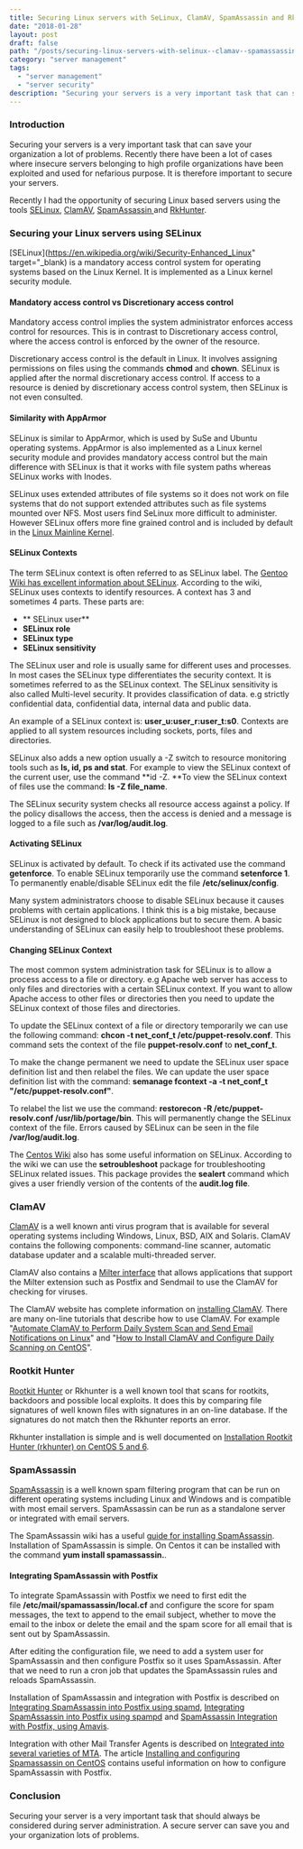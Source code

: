 ```yaml
---
title: Securing Linux servers with SeLinux, ClamAV, SpamAssassin and RkHunter
date: "2018-01-28"
layout: post
draft: false
path: "/posts/securing-linux-servers-with-selinux--clamav--spamassassin-and-rkhunter"
category: "server management"
tags:
  - "server management"
  - "server security"
description: "Securing your servers is a very important task that can save your organization a lot of problems. Recently there have been a lot of cases where insecure servers belonging to high profile organizations have been exploited and used for nefarious purpose. It is therefore important to secure your servers."
---
```


### Introduction
Securing your servers is a very important task that can save your organization a lot of problems. Recently there have been a lot of cases where insecure servers belonging to high profile organizations have been exploited and used for nefarious purpose. It is therefore important to secure your servers.

Recently I had the opportunity of securing Linux based servers using the tools [SELinux](https://en.wikipedia.org/wiki/Security-Enhanced_Linux), [ClamAV](https://en.wikipedia.org/wiki/Clam_AntiVirus), [SpamAssassin ](https://en.wikipedia.org/wiki/SpamAssassin)and [RkHunter](https://en.wikipedia.org/wiki/Rkhunter).

### Securing your Linux servers using SELinux
[SELinux](https://en.wikipedia.org/wiki/Security-Enhanced_Linux" target="_blank) is a mandatory access control system for operating systems based on the Linux Kernel. It is implemented as a Linux kernel security module.

#### Mandatory access control vs Discretionary access control
Mandatory access control implies the system administrator enforces access control for resources. This is in contrast to Discretionary access control, where the access control is enforced by the owner of the resource.

Discretionary access control is the default in Linux. It involves assigning permissions on files using the commands **chmod** and **chown**. SELinux is applied after the normal discretionary access control. If access to a resource is denied by discretionary access control system, then SELinux is not even consulted.

#### Similarity with AppArmor
SELinux is similar to AppArmor, which is used by SuSe and Ubuntu operating systems. AppArmor is also implemented as a Linux kernel security module and provides mandatory access control but the main difference with SELinux is that it works with file system paths whereas SELinux works with Inodes.

SELinux uses extended attributes of file systems so it does not work on file systems that do not support extended attributes such as file systems mounted over NFS. Most users find SeLinux more difficult to administer. However SELinux offers more fine grained control and is included by default in the [Linux Mainline Kernel](https://en.wikipedia.org/wiki/Linux_kernel#MAINLINE).

#### SELinux Contexts
The term SELinux context is often referred to as SELinux label. The [Gentoo Wiki has excellent information about SELinux](https://wiki.gentoo.org/wiki/SELinux). According to the wiki, SELinux uses contexts to identify resources. A context has 3 and sometimes 4 parts. These parts are:

* ** SELinux user**
* **SELinux role**
* **SELinux type**
* **SELinux sensitivity**

The SELinux user and role is usually same for different uses and processes. In most cases the SELinux type differentiates the security context. It is sometimes referred to as the SELinux context. The SELinux sensitivity is also called Multi-level security. It provides classification of data. e.g strictly confidential data, confidential data, internal data and public data.

An example of a SELinux context is: **user_u:user_r:user_t:s0**. Contexts are applied to all system resources including sockets, ports, files and directories.

SELinux also adds a new option usually a -Z switch to resource monitoring tools such as **ls, id, ps and stat**. For example to view the SELinux context of the current user, use the command **id -Z. **To view the SELinux context of files use the command: **ls -Z file_name**.

The SELinux security system checks all resource access against a policy. If the policy disallows the access, then the access is denied and a message is logged to a file such as **/var/log/audit.log**.

#### Activating SELinux
SELinux is activated by default. To check if its activated use the command **getenforce**. To enable SELinux temporarily use the command **setenforce 1**. To permanently enable/disable SELinux edit the file **/etc/selinux/config**.

Many system administrators choose to disable SELinux because it causes problems with certain applications. I think this is a big mistake, because SELinux is not designed to block applications but to secure them. A basic understanding of SELinux can easily help to troubleshoot these problems.

#### Changing SELinux Context
The most common system administration task for SELinux is to allow a process access to a file or directory. e.g Apache web server has access to only files and directories with a certain SELinux context. If you want to allow Apache access to other files or directories then you need to update the SELinux context of those files and directories.

To update the SELinux context of a file or directory temporarily we can use the following command: **chcon -t net_conf_t /etc/puppet-resolv.conf**. This command sets the context of the file **puppet-resolv.conf** to **net_conf_t**.

To make the change permanent we need to update the SELinux user space definition list and then relabel the files. We can update the user space definition list with the command: **semanage fcontext -a -t net_conf_t "/etc/puppet-resolv\.conf"**.

To relabel the list we use the command: **restorecon -R /etc/puppet-resolv.conf /usr/lib/portage/bin**. This will permanently change the SELinux context of the file. Errors caused by SELinux can be seen in the file **/var/log/audit.log**.

The [Centos Wiki](http://wiki.centos.org/HowTos/SELinux) also has some useful information on SELinux. According to the wiki we can use the **setroubleshoot** package for troubleshooting SELinux related issues. This package provides the **sealert** command which gives a user friendly version of the contents of the **audit.log file**.

### ClamAV
[ClamAV](https://en.wikipedia.org/wiki/Clam_AntiVirus) is a well known anti virus program that is available for several operating systems including Windows, Linux, BSD, AIX and Solaris. ClamAV contains the following components: command-line scanner, automatic database updater and a scalable multi-threaded server.

ClamAV also contains a [Milter interface](https://en.wikipedia.org/wiki/Milter) that allows applications that support the Milter extension such as Postfix and Sendmail to use the ClamAV for checking for viruses.

The ClamAV website has complete information on [installing ClamAV](http://www.clamav.net/doc/install.html). There are many on-line tutorials that describe how to use ClamAV. For example "[Automate ClamAV to Perform Daily System Scan and Send Email Notifications on Linux](https://www.lisenet.com/2014/automate-clamav-to-perform-daily-system-scan-and-send-email-notifications-on-linux/)" and "[How to Install ClamAV and Configure Daily Scanning on CentOS](https://www.centosblog.com/how-to-install-clamav-and-configure-daily-scanning-on-centos/)".

### Rootkit Hunter
[Rootkit Hunter](http://rkhunter.sourceforge.net/) or Rkhunter is a well known tool that scans for rootkits, backdoors and possible local exploits. It does this by comparing file signatures of well known files with signatures in an on-line database. If the signatures do not match then the Rkhunter reports an error.

Rkhunter installation is simple and is well documented on [Installation Rootkit Hunter (rkhunter) on CentOS 5 and 6](http://www.woktron.com/secure/knowledgebase/79/Installation-Rootkit-Hunter-rkhunter-on-CentOS-5-and-6.html).

### SpamAssassin
[SpamAssassin](https://en.wikipedia.org/wiki/SpamAssassin) is a well known spam filtering program that can be run on different operating systems including Linux and Windows and is compatible with most email servers. SpamAssassin can be run as a standalone server or integrated with email servers.

The SpamAssassin wiki has a useful [guide for installing SpamAssassin](http://wiki.apache.org/spamassassin/SingleUserUnixInstall). Installation of SpamAssassin is simple. On Centos it can be installed with the command **yum install spamassassin.**.

#### Integrating SpamAssassin with Postfix
To integrate SpamAssassin with Postfix we need to first edit the file **/etc/mail/spamassassin/local.cf** and configure the score for spam messages, the text to append to the email subject, whether to move the email to the inbox or delete the email and the spam score for all email that is sent out by SpamAssassin.

After editing the configuration file, we need to add a system user for SpamAssassin and then configure Postfix so it uses SpamAssassin. After that we need to run a cron job that updates the SpamAssassin rules and reloads SpamAssassin.

Installation of SpamAssassin and integration with Postfix is described on [Integrating SpamAssassin into Postfix using spamd](http://wiki.apache.org/spamassassin/IntegratedSpamdInPostfix), [Integrating SpamAssassin into Postfix using spampd](http://wiki.apache.org/spamassassin/IntegratePostfixViaSpampd) and [SpamAssassin Integration with Postfix, using Amavis](http://wiki.apache.org/spamassassin/IntegratedInPostfixWithAmavis).

Integration with other Mail Transfer Agents is described on [Integrated into several varieties of MTA](http://wiki.apache.org/spamassassin/IntegratedInMta). The article [Installing and configuring Spamassassin on CentOS](http://www.rackspace.com/knowledge_center/article/installing-and-configuring-spamassassin-on-centos) contains useful information on how to configure SpamAssassin with Postfix.

### Conclusion
Securing your server is a very important task that should always be considered during server administration. A secure server can save you and your organization lots of problems.
